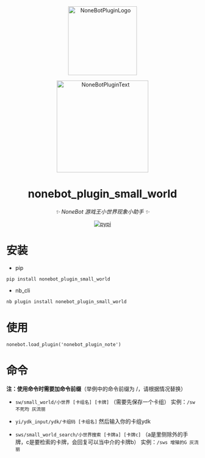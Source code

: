 <div align="center">
  <a href="https://v2.nonebot.dev/store"><img src="https://github.com/A-kirami/nonebot-plugin-template/blob/resources/nbp_logo.png" width="180" height="180" alt="NoneBotPluginLogo"></a>
  <br>
  <p><img src="https://github.com/A-kirami/nonebot-plugin-template/blob/resources/NoneBotPlugin.svg" width="240" alt="NoneBotPluginText"></p>
</div>

<div align="center">

# nonebot_plugin_small_world
  
_✨ NoneBot 游戏王小世界现象小助手  ✨_
  
<a href="https://pypi.python.org/pypi/nonebot-plugin-small-world">
    <img src="https://img.shields.io/pypi/v/nonebot-plugin-small-world.svg" alt="pypi">
</a>

</div>


# 安装

* pip 
```
pip install nonebot_plugin_small_world
```

* nb_cli
```
nb plugin install nonebot_plugin_small_world
```


# 使用
```
nonebot.load_plugin('nonebot_plugin_note')
```


# 命令
**注：使用命令时需要加命令前缀**（举例中的命令前缀为 /，请根据情况替换）

* `sw/small_world/小世界 [卡组名] [卡牌]`  （需要先保存一个卡组）
实例：`/sw 不死均 灰流丽`

* `yi/ydk_input/ydk/卡组码 [卡组名]` 然后输入你的卡组ydk

* `sws/small_world_search/小世界搜索 [卡牌a] [卡牌c]` （a是里侧除外的手牌，c是要检索的卡牌，会回复可以当中介的卡牌b）
实例：`/sws 增殖的G 灰流丽`
